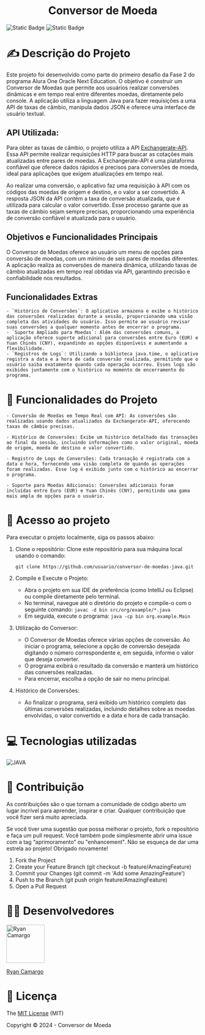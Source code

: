 <h1 align="center">Conversor de Moeda</h1>

![Static Badge](https://img.shields.io/badge/status-em_desenvolvimento-green)
![Static Badge](https://img.shields.io/badge/license-MIT-blue)

# :writing_hand: Descrição do Projeto
Este projeto foi desenvolvido como parte do primeiro desafio da Fase 2 do programa Alura One Oracle Next Education. O objetivo é construir um Conversor de Moedas que permite aos usuários realizar conversões dinâmicas e em tempo real entre diferentes moedas, diretamente pelo console. A aplicação utiliza a linguagem Java para fazer requisições a uma API de taxas de câmbio, manipula dados JSON e oferece uma interface de usuário textual.

## API Utilizada:

Para obter as taxas de câmbio, o projeto utiliza a API <a href="https://www.exchangerate-api.com/">Exchangerate-API</a>. Essa API permite realizar requisições HTTP para buscar as cotações mais atualizadas entre pares de moedas. A Exchangerate-API é uma plataforma confiável que oferece dados rápidos e precisos para conversões de moeda, ideal para aplicações que exigem atualizações em tempo real.

Ao realizar uma conversão, o aplicativo faz uma requisição à API com os códigos das moedas de origem e destino, e o valor a ser convertido. A resposta JSON da API contém a taxa de conversão atualizada, que é utilizada para calcular o valor convertido. Esse processo garante que as taxas de câmbio sejam sempre precisas, proporcionando uma experiência de conversão confiável e atualizada para o usuário.

## Objetivos e Funcionalidades Principais

O Conversor de Moedas oferece ao usuário um menu de opções para conversão de moedas, com um mínimo de seis pares de moedas diferentes. A aplicação realiza as conversões de maneira dinâmica, utilizando taxas de câmbio atualizadas em tempo real obtidas via API, garantindo precisão e confiabilidade nos resultados.

## Funcionalidades Extras

    - `Histórico de Conversões`: O aplicativo armazena e exibe o histórico das conversões realizadas durante a sessão, proporcionando uma visão completa das atividades do usuário. Isso permite ao usuário revisar suas conversões a qualquer momento antes de encerrar o programa.
    - `Suporte Ampliado para Moedas`: Além das conversões comuns, a aplicação oferece suporte adicional para conversões entre Euro (EUR) e Yuan Chinês (CNY), expandindo as opções disponíveis e aumentando a flexibilidade.
    - `Registros de Logs`: Utilizando a biblioteca java.time, o aplicativo registra a data e a hora de cada conversão realizada, permitindo que o usuário saiba exatamente quando cada operação ocorreu. Esses logs são exibidos juntamente com o histórico no momento de encerramento do programa.

# :hammer: Funcionalidades do Projeto
    - Conversão de Moedas em Tempo Real com API: As conversões são realizadas usando dados atualizados da Exchangerate-API, oferecendo taxas de câmbio precisas.

    - Histórico de Conversões: Exibe um histórico detalhado das transações ao final da sessão, incluindo informações como o valor original, moeda de origem, moeda de destino e valor convertido.

    - Registro de Logs de Conversões: Cada transação é registrada com a data e hora, fornecendo uma visão completa de quando as operações foram realizadas. Esse log é exibido junto com o histórico ao encerrar o programa.

    - Suporte para Moedas Adicionais: Conversões adicionais foram incluídas entre Euro (EUR) e Yuan Chinês (CNY), permitindo uma gama mais ampla de opções para o usuário.

# :open_file_folder: Acesso ao projeto 
Para executar o projeto localmente, siga os passos abaixo:

1. Clone o repositório: Clone este repositório para sua máquina local usando o comando:
    
    `git clone https://github.com/usuario/conversor-de-moedas-java.git`

2. Compile e Execute o Projeto:

    - Abra o projeto em sua IDE de preferência (como IntelliJ ou Eclipse) ou compile diretamente pelo terminal.
    - No terminal, navegue até o diretório do projeto e compile-o com o seguinte comando:
    `javac -d bin src/org/example/*.java`
    - Em seguida, execute o programa:
    `java -cp bin org.example.Main`

3. Utilização do Conversor:

    - O Conversor de Moedas oferece várias opções de conversão. Ao iniciar o programa, selecione a opção de conversão desejada digitando o número correspondente e, em seguida, informe o valor que deseja converter.
    - O programa exibirá o resultado da conversão e manterá um histórico das conversões realizadas.
    - Para encerrar, escolha a opção de sair no menu principal.

4. Histórico de Conversões:

    - Ao finalizar o programa, será exibido um histórico completo das últimas conversões realizadas, incluindo detalhes sobre as moedas envolvidas, o valor convertido e a data e hora de cada transação.

# :computer: Tecnologias utilizadas

![JAVA](https://img.shields.io/badge/Java-ED8B00?style=for-the-badge&logo=openjdk&logoColor=white)

# :handshake: Contribuição 
As contribuições são o que tornam a comunidade de código aberto um lugar incrível para aprender, inspirar e criar. Qualquer contribuição que você fizer será muito apreciada.

Se você tiver uma sugestão que possa melhorar o projeto, fork o repositório e faça um pull request. Você também pode simplesmente abrir uma issue com a tag “aprimoramento” ou "enhancement". Não se esqueça de dar uma estrela ao projeto! Obrigado novamente!

1. Fork the Project
2. Create your Feature Branch (git checkout -b feature/AmazingFeature)
3. Commit your Changes (git commit -m 'Add some AmazingFeature')
4. Push to the Branch (git push origin feature/AmazingFeature)
5. Open a Pull Request

# :man_technologist: Desenvolvedores

<a href="https://github.com/ryancamargo">
  <img src="https://github.com/ryancamargo.png" alt="Ryan Camargo" width="100" height="100">
</a>

[Ryan Camargo](https://github.com/ryancamargo)

# :page_with_curl: Licença
The <a target="_blank" href="https://choosealicense.com/licenses/mit/">MIT License</a> (MIT)

Copyright ©️ 2024 - Conversor de Moeda
